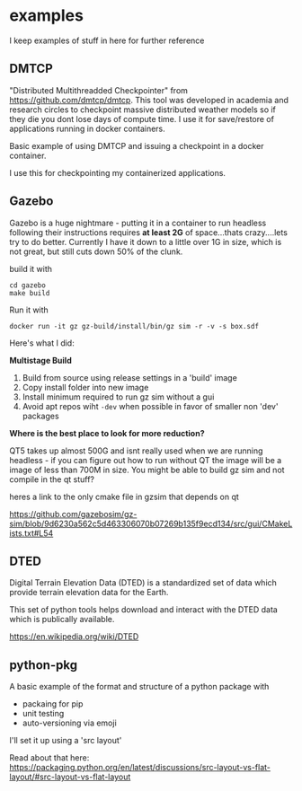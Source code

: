 # examples

I keep examples of stuff in here for further reference 


## DMTCP 

"Distributed Multithreadded Checkpointer" from https://github.com/dmtcp/dmtcp. This tool was developed in academia and research circles to checkpoint massive distributed weather models so if they die you dont lose days of compute time. I use it for save/restore of applications running in docker containers. 

Basic example of using DMTCP and issuing a checkpoint in a docker container. 

I use this for checkpointing my containerized applications.

## Gazebo
 
 Gazebo is a huge nightmare - putting it in a container to run headless following their instructions requires **at least 2G** of space...thats crazy....lets try to do better. 
 Currently I have it down to a little over 1G in size, which is not great, but still cuts down 50% of the clunk.

build it with 
```
cd gazebo 
make build
```

Run it with 
```
docker run -it gz gz-build/install/bin/gz sim -r -v -s box.sdf
```

Here's what I did: 

**Multistage Build**
1. Build from source using release settings in a 'build' image 
2. Copy install folder into new image 
3. Install minimum required to run gz sim without a gui 
4. Avoid apt repos wiht `-dev` when possible in favor of smaller non 'dev' packages 


**Where is the best place to look for more reduction?**

QT5 takes up almost 500G and isnt really used when we are running headless - if you can figure out how to run without QT the image will be a image of less than 700M in size. You might be able to build gz sim and not compile in the qt stuff?

heres a link to the only cmake file in gzsim that depends on qt

https://github.com/gazebosim/gz-sim/blob/9d6230a562c5d463306070b07269b135f9ecd134/src/gui/CMakeLists.txt#L54

## DTED
 
Digital Terrain Elevation Data (DTED) is a standardized set of data which provide terrain elevation data for the Earth. 

This set of python tools helps download and interact with the DTED data which is publically available. 

https://en.wikipedia.org/wiki/DTED

## python-pkg 

A basic example of the format and structure of a python package with 
- packaing for pip
- unit testing 
- auto-versioning via emoji 

I'll set it up using a 'src layout' 

Read about that here:
https://packaging.python.org/en/latest/discussions/src-layout-vs-flat-layout/#src-layout-vs-flat-layout

